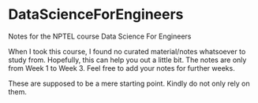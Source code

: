 # DataScienceForEngineers
Notes for the NPTEL course Data Science For Engineers

When I took this course, I found no curated material/notes whatsoever to study from. Hopefully, this can help you out a little bit.
The notes are only from Week 1 to Week 3. Feel free to add your notes for further weeks.

These are supposed to be a mere starting point. Kindly do not only rely on them.
